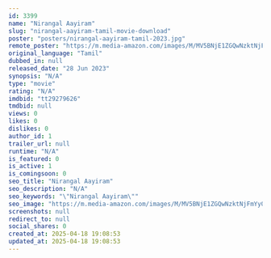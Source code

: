 ```yaml
---
id: 3399
name: "Nirangal Aayiram"
slug: "nirangal-aayiram-tamil-movie-download"
poster: "posters/nirangal-aayiram-tamil-2023.jpg"
remote_poster: "https://m.media-amazon.com/images/M/MV5BNjE1ZGQwNzktNjFmYy00MTQ1LTkxMDMtNTgyMjA3OTE1NjlkXkEyXkFqcGdeQXVyMTcwNzczODA0._V1_SX300.jpg"
original_language: "Tamil"
dubbed_in: null
released_date: "28 Jun 2023"
synopsis: "N/A"
type: "movie"
rating: "N/A"
imdbid: "tt29279626"
tmdbid: null
views: 0
likes: 0
dislikes: 0
author_id: 1
trailer_url: null
runtime: "N/A"
is_featured: 0
is_active: 1
is_comingsoon: 0
seo_title: "Nirangal Aayiram"
seo_description: "N/A"
seo_keywords: "\"Nirangal Aayiram\""
seo_image: "https://m.media-amazon.com/images/M/MV5BNjE1ZGQwNzktNjFmYy00MTQ1LTkxMDMtNTgyMjA3OTE1NjlkXkEyXkFqcGdeQXVyMTcwNzczODA0._V1_SX300.jpg"
screenshots: null
redirect_to: null
social_shares: 0
created_at: 2025-04-18 19:08:53
updated_at: 2025-04-18 19:08:53
---
```


